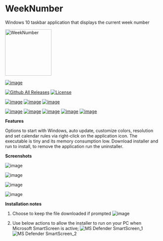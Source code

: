 # WeekNumber
Windows 10 taskbar application that displays the current week number

<img src="https://user-images.githubusercontent.com/2292809/120221521-d6a79580-c23e-11eb-99d1-be6210b43fcf.png" data-canonical-src="https://user-images.githubusercontent.com/2292809/120221521-d6a79580-c23e-11eb-99d1-be6210b43fcf.png" alt="WeekNumber" width="150" height="150" />

[![image](https://img.shields.io/github/v/release/voltura/WeekNumber?label=download%20latest%20release&style=for-the-badge)](https://github.com/voltura/weeknumber/releases/latest/download/WeekNumber.zip)

[![Github All Releases](https://img.shields.io/github/downloads/voltura/WeekNumber/total.svg)]()
[![License](https://img.shields.io/badge/licence-MIT-green)]()

[![image](https://img.shields.io/github/issues/voltura/WeekNumber)]()
[![image](https://img.shields.io/github/workflow/status/voltura/WeekNumber/CodeQL)]()
[![image](https://img.shields.io/website?url=https%3A%2F%2Fvoltura.github.io%2FWeekNumber%2F)]()

[![image](https://img.shields.io/github/languages/count/voltura/WeekNumber)]()
[![image](https://img.shields.io/github/languages/top/voltura/WeekNumber)]()
[![image](https://img.shields.io/github/languages/code-size/voltura/WeekNumber)]()
[![image](https://img.shields.io/github/forks/voltura/WeekNumber)]()
[![image](https://img.shields.io/github/stars/voltura/WeekNumber)]()

**Features**

Options to start with Windows, auto update, customize colors, resolution and set calendar rules via right-click on the application icon.
The executable is tiny and its memory consumption low.
Download installer and run to install, to remove the application run the uninstaller.

**Screenshots**

![image](https://user-images.githubusercontent.com/2292809/118048375-7da1bb80-b37c-11eb-9393-0c4a3736dd83.png)

![image](https://user-images.githubusercontent.com/2292809/119267508-3672c080-bbef-11eb-915e-69d6fc7618b7.png)

![image](https://user-images.githubusercontent.com/2292809/118048718-f4d74f80-b37c-11eb-8b36-211250ff25c5.png)

![image](https://user-images.githubusercontent.com/2292809/118050315-4e407e00-b37f-11eb-8ac9-17cc1a08aa08.png)

**Installation notes** 

1) Choose to keep the file downloaded if prompted 
![image](https://user-images.githubusercontent.com/2292809/118524536-8c9eba00-b73e-11eb-9c6c-bc8defde0caa.png)

2) Use below actions to allow the installer to run on your PC when Microsoft SmartScreen is active;
![MS Defender SmartScreen_1](https://user-images.githubusercontent.com/2292809/118373685-651de500-b5b8-11eb-94ed-92791f061266.png)
![MS Defender SmartScreen_2](https://user-images.githubusercontent.com/2292809/118373689-6a7b2f80-b5b8-11eb-8413-9a7e8c5c3779.png)
